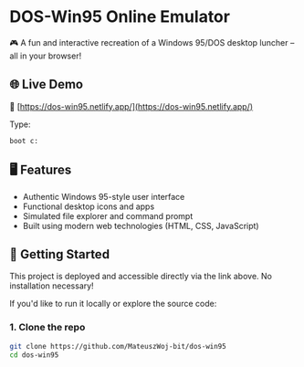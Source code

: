 # DOS-Win95 Online Emulator

🎮 A fun and interactive recreation of a Windows 95/DOS desktop luncher – all in your browser!

## 🌐 Live Demo

🔗 [https://dos-win95.netlify.app/](https://dos-win95.netlify.app/)

Type:
```
boot c:
```

## 🖥️ Features

- Authentic Windows 95-style user interface
- Functional desktop icons and apps
- Simulated file explorer and command prompt
- Built using modern web technologies (HTML, CSS, JavaScript)

## 🚀 Getting Started

This project is deployed and accessible directly via the link above. No installation necessary!

If you'd like to run it locally or explore the source code:

### 1. Clone the repo

```bash
git clone https://github.com/MateuszWoj-bit/dos-win95
cd dos-win95
